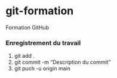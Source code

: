 # git-formation

Formation GitHub

### Enregistrement du travail

1. git add .
2. git commit -m “Description du commit”
3. git puch -u origin main
